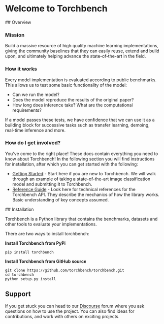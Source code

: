 # Welcome to Torchbench

## Overview

### Mission

Build a massive resource of high quality machine learning implementations, 
giving the community baselines that they can easily reuse, extend
and build upon, and ultimately helping advance the state-of-the-art in the field.

### How it works

Every model implementation is evaluated according to public benchmarks. This allows us to test some basic 
functionality of the model: 

- Can we run the model?
- Does the model reproduce the results of the original paper?
- How long does inference take? What are the computational requirements?

If a model passes these tests, we have confidence that we can use it as a building block for successive tasks 
such as transfer learning, demoing, real-time inference and more.

### How do I get involved?

You've come to the right place! These docs contain everything you need to know about Torchbench! In the following 
section you will find instructions for installation, after which you can get started with the following:

- [Getting Started]() - Start here if you are new to Torchbench. We will walk through an example of taking a 
state-of-the-art image classification model and submitting it to Torchbench.
- [Reference Guide]() - Look here for technical references for the Torchbench API. They describe the mechanics of how the library works. Basic understanding of key concepts assumed.

## Installation

Torchbench is a Python library that contains the benchmarks, datasets and other tools to evaluate your implementations.

There are two ways to install torchbench:

**Install Torchbench from PyPi**

    pip install torchbench

**Install Torchbench from GitHub source**

    git clone https://github.com/torchbench/torchbench.git
    cd torchbench
    python setup.py install

## Support

If you get stuck you can head to our [Discourse]() forum where you ask questions on how to use the project. 
You can also find ideas for contributions, and work with others on exciting projects.
